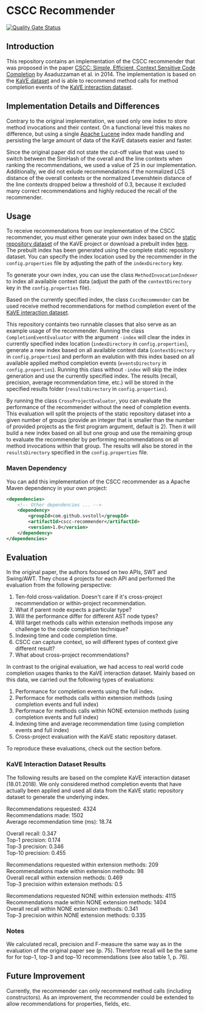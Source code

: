 # CSCC Recommender
[![Quality Gate Status](https://sonarcloud.io/api/project_badges/measure?project=ch.uzh.ifi.ase%3Acscc-recommender&metric=alert_status)](https://sonarcloud.io/dashboard?id=ch.uzh.ifi.ase%3Acscc-recommender)

## Introduction
This repository contains an implementation of the CSCC recommender that was proposed in the paper [CSCC: Simple, Efficient, Context Sensitive Code Completion](https://ieeexplore.ieee.org/document/6976073) by Asaduzzaman et al. in 2014. The implementation is based on the [KaVE dataset](http://www.kave.cc) and is able to recommend method calls for method completion events of the [KaVE interaction dataset](http://www.kave.cc/datasets).

## Implementation Details and Differences
Contrary to the original implementation, we used only one index to store method invocations and their context. On a functional level this makes no difference, but using a single [Apache Lucene](https://lucene.apache.org/) index made handling and persisting the large amount of data of the KaVE datasets easier and faster.

Since the original paper did not state the cut-off value that was used to switch between the SimHash of the overall and the line contexts when ranking the recommendations, we used a value of 25 in our implementation. Additionally, we did not exlude recommendations if the normalized LCS distance of the overall contexts or the normalized Levenshtein distance of the line contexts dropped below a threshold of 0.3, because it excluded many correct recommendations and highly reduced the recall of the recommender.

## Usage
To receive recommendations from our implementation of the CSCC recommender, you must either generate your own index based on the [static repository dataset](http://www.kave.cc/datasets) of the KaVE project or download a prebuilt index [here](https://drive.google.com/open?id=1bnMhsoAovyORF4fsFRk22OEchkXaq1Fy). The prebuilt index has been generated using the complete static repository dataset. You can specify the index location used by the recommender in the `config.properties` file by adjusting the path of the `indexDirectory` key.

To generate your own index, you can use the class `MethodInvocationIndexer` to index all available context data (adjust the path of the `contextDirectory` key in the `config.properties` file). 

Based on the currently specified index, the class `CsccRecommender` can be used receive method recommendations for method completion event of the [KaVE interaction dataset](http://www.kave.cc/datasets).

This repository containts two runnable classes that also serve as an example usage of the recommender. Running the class `CompletionEventEvaluator` with the argument `-index` will clear the index in currently specified index location (`indexDirectory` in `config.properties`), generate a new index based on all available context data (`contextDirectory` in `config.properties`) and perform an evalution with this index based on all available applied method completion events (`eventsDirectory` in `config.properties`). Running this class without `-index` will skip the index generation and use the currently specified index. The results (recall, precision, average recommendation time, etc.) will be stored in the specified results folder (`resultsDirectory` in `config.properties`).

By running the class `CrossProjectEvaluator`, you can evaluate the performance of the recommender without the need of completion events. This evaluation will split the projects of the static repository dataset into a given number of groups (provide an integer that is smaller than the number of provided projects as the first program argument, default is 2). Then it will build a new index based on all but one group and use the remaining group to evaluate the recommender by performing recommendations on all method invocations within that group. The results will also be stored in the `resultsDirectory` specified in the `config.properties` file.

### Maven Dependency
You can add this implementation of the CSCC recommender as a Apache Maven dependency in your own project:
```xml
<dependencies>
    <!-- Other dependencies ... -->
    <dependency>
        <groupId>com.github.svstoll</groupId>
        <artifactId>cscc-recommender</artifactId>
        <version>1.0</version>
    </dependency>
</dependencies>
```

## Evaluation
In the original paper, the authors focused on two APIs, SWT and Swing/AWT. They chose 4 projects for each API and performed the evaluation from the following perspective:
1. Ten-fold cross-validation. Doesn't care if it's cross-project recommendation or within-project recommendation. 
2. What if parent node expects a particular type?
3. Will the performance differ for different AST node types?
4. Will target methods calls within extension methods impose any challenge to the code completion technique?
5. Indexing time and code completion time.
6. CSCC can capture context, so will different types of context give different result?
7. What about cross-project recommendations?

In contrast to the original evaluation, we had access to real world code completion usages thanks to the KaVE interaction dataset. Mainly based on this data, we carried out the following types of evaluations:

1. Performance for completion events using the full index.
2. Performace for methods calls within extension methods (using completion events and full index)
3. Performace for methods calls within NONE extension methods (using completion events and full index)
4. Indexing time and average recommendation time (using completion events and full index)
5. Cross-project evaluation with the KaVE static repository dataset.

To reproduce these evaluations, check out the section before.

### KaVE Interaction Dataset Results
The following results are based on the complete KaVE interaction dataset (18.01.2018). We only considered method completion events that have actually been applied and used all data from the KaVE static repository dataset to generate the underlying index.

Recommendations requested: 4324<br/>
Recommendations made: 1502<br/>
Average recommendation time (ms): 18.74

Overall recall: 0.347<br/>
Top-1 precision: 0.174<br/>
Top-3 precision: 0.346<br/>
Top-10 precision: 0.455<br/>

Recommendations requested within extension methods: 209<br/>
Recommendations made within extension methods: 98<br/>
Overall recall within extension methods: 0.469<br/>
Top-3 precision within extension methods: 0.5

Recommendations requested NONE within extension methods: 4115<br/>
Recommendations made within NONE extension methods: 1404<br/>
Overall recall within NONE extension methods: 0.341<br/>
Top-3 precision within NONE extension methods: 0.335

### Notes
We calculated recall, precision and F-measure the same way as in the evaluation of the original paper see (p. 75). Therefore recall will be the same for for top-1, top-3 and top-10 recommendations (see also table 1, p. 76).

## Future Improvement
Currently, the recommender can only recommend method calls (including constructors). As an improvement, the recommender could be extended to allow recommendations for properties, fields, etc.

